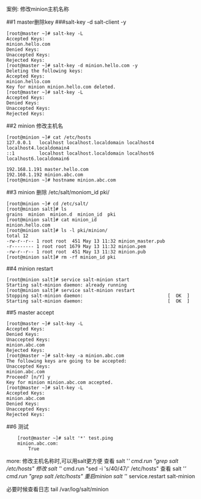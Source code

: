 案例: 修改minion主机名称

##1 master删除key
###salt-key -d salt-client -y

    [root@master ~]# salt-key -L
    Accepted Keys:
    minion.hello.com
    Denied Keys:
    Unaccepted Keys:
    Rejected Keys:
    [root@master ~]# salt-key -d minion.hello.com -y
    Deleting the following keys:
    Accepted Keys:
    minion.hello.com
    Key for minion minion.hello.com deleted.
    [root@master ~]# salt-key -L
    Accepted Keys:
    Denied Keys:
    Unaccepted Keys:
    Rejected Keys:

##2 minion 修改主机名

    [root@minion ~]# cat /etc/hosts
    127.0.0.1   localhost localhost.localdomain localhost4 localhost4.localdomain4
    ::1         localhost localhost.localdomain localhost6 localhost6.localdomain6

    192.168.1.191 master.hello.com
    192.168.1.192 minion.abc.com
    [root@minion ~]# hostname minion.abc.com

##3 minion 删除 /etc/salt/moniom_id pki/

    [root@minion ~]# cd /etc/salt/
    [root@minion salt]# ls
    grains  minion  minion.d  minion_id  pki
    [root@minion salt]# cat minion_id
    minion.hello.com
    [root@minion salt]# ls -l pki/minion/
    total 12
    -rw-r--r-- 1 root root  451 May 13 11:32 minion_master.pub
    -r-------- 1 root root 1679 May 13 11:32 minion.pem
    -rw-r--r-- 1 root root  451 May 13 11:32 minion.pub
    [root@minion salt]# rm -rf minion_id pki

##4 minion restart

    [root@minion salt]# service salt-minion start
    Starting salt-minion daemon: already running
    [root@minion salt]# service salt-minion restart
    Stopping salt-minion daemon:                               [  OK  ]
    Starting salt-minion daemon:                               [  OK  ]


##5 master accept

    [root@master ~]# salt-key -L
    Accepted Keys:
    Denied Keys:
    Unaccepted Keys:
    minion.abc.com
    Rejected Keys:
    [root@master ~]# salt-key -a minion.abc.com
    The following keys are going to be accepted:
    Unaccepted Keys:
    minion.abc.com
    Proceed? [n/Y] y
    Key for minion minion.abc.com accepted.
    [root@master ~]# salt-key -L
    Accepted Keys:
    minion.abc.com
    Denied Keys:
    Unaccepted Keys:
    Rejected Keys:

##6 测试

        [root@master ~]# salt '*' test.ping
        minion.abc.com:
            True
 

more:
修改主机名称时,可以用salt更方便
查看  salt '*' cmd.run "grep salt /etc/hosts"
修改  salt '*' cmd.run "sed -i 's/40/47/' /etc/hosts"
查看  salt '*' cmd.run "grep salt /etc/hosts"
重启minion  salt '*' service.restart salt-minion

必要时候查看日志
tail /var/log/salt/minion
